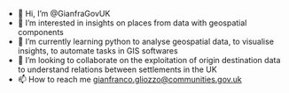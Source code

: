 - 👋 Hi, I’m @GianfraGovUK
- 👀 I’m interested in insights on places from data with geospatial components 
- 🌱 I’m currently learning python to analyse geospatial data, to visualise insights, to automate tasks in GIS softwares
- 💞️ I’m looking to collaborate on the exploitation of origin destination data to understand relations between settlements in the UK
- 📫 How to reach me gianfranco.gliozzo@communities.gov.uk

<!---
GianfraGovUK/GianfraGovUK is a ✨ special ✨ repository because its `README.md` (this file) appears on your GitHub profile.
You can click the Preview link to take a look at your changes.
--->
